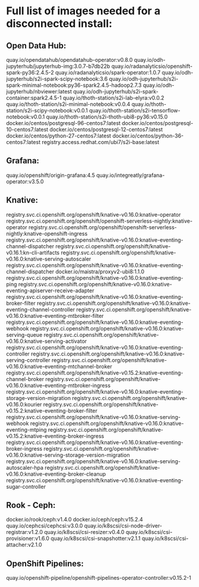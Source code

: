 # Full list of images needed for a disconnected install:

## Open Data Hub:

quay.io/opendatahub/opendatahub-operator:v0.8.0
quay.io/odh-jupyterhub/jupyterhub-img:3.0.7-b7db22b
quay.io/radanalyticsio/openshift-spark-py36:2.4.5-2
quay.io/radanalyticsio/spark-operator:1.0.7
quay.io/odh-jupyterhub/s2i-spark-scipy-notebook:3.6
quay.io/odh-jupyterhub/s2i-spark-minimal-notebook:py36-spark2.4.5-hadoop2.7.3
quay.io/odh-jupyterhub/nbviewer:latest
quay.io/odh-jupyterhub/s2i-spark-container:spark2.4.5-1
quay.io/thoth-station/s2i-lab-elyra:v0.0.2
quay.io/thoth-station/s2i-minimal-notebook:v0.0.4
quay.io/thoth-station/s2i-scipy-notebook:v0.0.1
quay.io/thoth-station/s2i-tensorflow-notebook:v0.0.1
quay.io/thoth-station/s2i-thoth-ubi8-py36:v0.15.0
docker.io/centos/postgresql-96-centos7:latest
docker.io/centos/postgresql-10-centos7:latest
docker.io/centos/postgresql-12-centos7:latest
docker.io/centos/python-27-centos7:latest
docker.io/centos/python-36-centos7:latest
registry.access.redhat.com/ubi7/s2i-base:latest

## Grafana:

quay.io/openshift/origin-grafana:4.5
quay.io/integreatly/grafana-operator:v3.5.0

## Knative:

registry.svc.ci.openshift.org/openshift/knative-v0.16.0:knative-operator
registry.svc.ci.openshift.org/openshift/openshift-serverless-nightly:knative-operator
registry.svc.ci.openshift.org/openshift/openshift-serverless-nightly:knative-openshift-ingress
registry.svc.ci.openshift.org/openshift/knative-v0.16.0:knative-eventing-channel-dispatcher
registry.svc.ci.openshift.org/openshift/knative-v0.16.1:kn-cli-artifacts
registry.svc.ci.openshift.org/openshift/knative-v0.16.0:knative-serving-autoscaler
registry.svc.ci.openshift.org/openshift/knative-v0.16.0:knative-eventing-channel-dispatcher
docker.io/maistra/proxyv2-ubi8:1.1.0
registry.svc.ci.openshift.org/openshift/knative-v0.16.0:knative-eventing-ping
registry.svc.ci.openshift.org/openshift/knative-v0.16.0:knative-eventing-apiserver-receive-adapter
registry.svc.ci.openshift.org/openshift/knative-v0.16.0:knative-eventing-broker-filter
registry.svc.ci.openshift.org/openshift/knative-v0.16.0:knative-eventing-channel-controller
registry.svc.ci.openshift.org/openshift/knative-v0.16.0:knative-eventing-mtbroker-filter
registry.svc.ci.openshift.org/openshift/knative-v0.16.0:knative-eventing-webhook
registry.svc.ci.openshift.org/openshift/knative-v0.16.0:knative-serving-queue
registry.svc.ci.openshift.org/openshift/knative-v0.16.0:knative-serving-activator
registry.svc.ci.openshift.org/openshift/knative-v0.16.0:knative-eventing-controller
registry.svc.ci.openshift.org/openshift/knative-v0.16.0:knative-serving-controller
registry.svc.ci.openshift.org/openshift/knative-v0.16.0:knative-eventing-mtchannel-broker
registry.svc.ci.openshift.org/openshift/knative-v0.15.2:knative-eventing-channel-broker
registry.svc.ci.openshift.org/openshift/knative-v0.16.0:knative-eventing-mtbroker-ingress
registry.svc.ci.openshift.org/openshift/knative-v0.16.0:knative-eventing-storage-version-migration
registry.svc.ci.openshift.org/openshift/knative-v0.16.0:kourier
registry.svc.ci.openshift.org/openshift/knative-v0.15.2:knative-eventing-broker-filter
registry.svc.ci.openshift.org/openshift/knative-v0.16.0:knative-serving-webhook
registry.svc.ci.openshift.org/openshift/knative-v0.16.0:knative-eventing-mtping
registry.svc.ci.openshift.org/openshift/knative-v0.15.2:knative-eventing-broker-ingress
registry.svc.ci.openshift.org/openshift/knative-v0.16.0:knative-eventing-broker-ingress
registry.svc.ci.openshift.org/openshift/knative-v0.16.0:knative-serving-storage-version-migration
registry.svc.ci.openshift.org/openshift/knative-v0.16.0:knative-serving-autoscaler-hpa
registry.svc.ci.openshift.org/openshift/knative-v0.16.0:knative-eventing-broker-cleanup
registry.svc.ci.openshift.org/openshift/knative-v0.16.0:knative-eventing-sugar-controller

## Rook - Ceph:

docker.io/rook/ceph:v1.4.0
docker.io/ceph/ceph:v15.2.4
quay.io/cephcsi/cephcsi:v3.0.0
quay.io/k8scsi/csi-node-driver-registrar:v1.2.0
quay.io/k8scsi/csi-resizer:v0.4.0
quay.io/k8scsi/csi-provisioner:v1.6.0
quay.io/k8scsi/csi-snapshotter:v2.1.1
quay.io/k8scsi/csi-attacher:v2.1.0

## OpenShift Pipelines:

quay.io/openshift-pipeline/openshift-pipelines-operator-controller:v0.15.2-1

